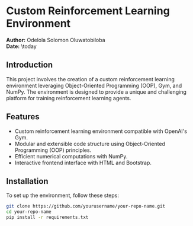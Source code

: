 # Custom Reinforcement Learning Environment

**Author:** Odelola Solomon Oluwatobiloba  
**Date:** \today

## Introduction
This project involves the creation of a custom reinforcement learning environment leveraging Object-Oriented Programming (OOP), Gym, and NumPy. The environment is designed to provide a unique and challenging platform for training reinforcement learning agents. 

## Features
- Custom reinforcement learning environment compatible with OpenAI's Gym.
- Modular and extensible code structure using Object-Oriented Programming (OOP) principles.
- Efficient numerical computations with NumPy.
- Interactive frontend interface with HTML and Bootstrap.

## Installation
To set up the environment, follow these steps:
```bash
git clone https://github.com/yourusername/your-repo-name.git
cd your-repo-name
pip install -r requirements.txt
